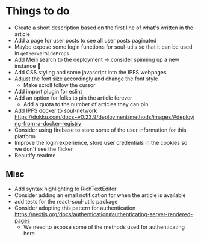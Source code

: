 # Things to do

- Create a short description based on the first line of what's written in the article
- Add a page for user posts to see all user posts paginated
- Maybe expose some login functions for soul-utils so that it can be used in `getServerSideProps`
- Add Meili search to the deployment -> consider spinning up a new instance 🤔
- Add CSS styling and some javascript into the IPFS webpages
- Adjust the font size accordingly and change the font style
  - Make scroll follow the cursor
- Add import plugin for eslint
- Add an option for folks to pin the article forever
  - Add a quota to the number of articles they can pin
- Add IPFS docker to soul-network https://dokku.com/docs~v0.23.9/deployment/methods/images/#deploying-from-a-docker-registry
- Consider using firebase to store some of the user information for this platform
- Improve the login experience, store user credentials in the cookies so we don't see the flicker
- Beautify readme

## Misc

- Add syntax highlighting to RichTextEditor
- Consider adding an email notification for when the article is available
- add tests for the react-soul-utils package
- Consider adopting this pattern for authentication https://nextjs.org/docs/authentication#authenticating-server-rendered-pages
  - We need to expose some of the methods used for authenticating here
